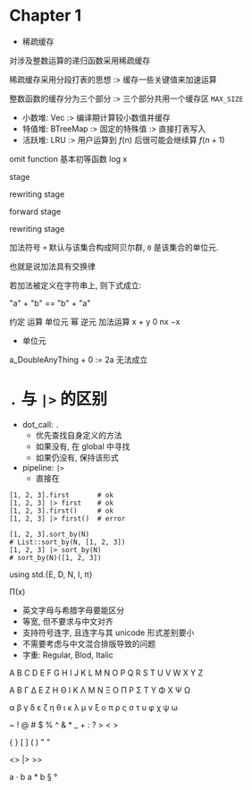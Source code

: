 # Chapter 1

- 稀疏缓存

对涉及整数运算的递归函数采用稀疏缓存

稀疏缓存采用分段打表的思想 :> 缓存一些关键值来加速运算

整数函数的缓存分为三个部分 :> 三个部分共用一个缓存区 `MAX_SIZE`
- 小数堆: Vec :> 编译期计算较小数值并缓存
- 特值堆: BTreeMap :> 固定的特殊值 :> 直接打表写入
- 活跃堆: LRU :> 用户运算到 $f(n)$ 后很可能会继续算 $f(n+1)$



omit function
基本初等函数
log x




stage

rewriting stage

forward stage

rewriting stage


加法符号 `+` 默认与该集合构成阿贝尔群, `0` 是该集合的单位元.

也就是说加法具有交换律

若加法被定义在字符串上, 则下式成立:

"a" + "b" == "b" + "a"

约定 运算 单位元 幂 逆元
加法运算 x + y 0 nx −x

- 单位元
 
a_DoubleAnyThing + 0 := 2a 无法成立


# `.` 与 `|>` 的区别

- dot_call: `.`
  - 优先查找自身定义的方法
  - 如果没有, 在 global 中寻找
  - 如果仍没有, 保持该形式
- pipeline: `|>`
  - 直接在

```
[1, 2, 3].first       # ok
[1, 2, 3] |> first    # ok
[1, 2, 3].first()     # ok
[1, 2, 3] |> first()  # error
```

```
[1, 2, 3].sort_by(N)
# List::sort_by(N, [1, 2, 3])
[1, 2, 3] |> sort_by(N)
# sort_by(N)([1, 2, 3])
```

using std.{E, D, N, I, π}

Π(x)

- 英文字母与希腊字母要能区分
- 等宽, 但不要求与中文对齐
- 支持符号连字, 且连字与其 unicode 形式差别要小
- 不需要考虑与中文混合排版导致的问题
- 字重: Regular, Blod, Italic

A B C D E F G H I J K L M N O P Q R S T U V W X Y Z

Α Β Γ Δ Ε Ζ Η Θ Ι Κ Λ Μ Ν Ξ Ο Π Ρ  Σ Τ Υ Φ Χ Ψ Ω

α β γ δ ε ζ η θ ι κ λ μ ν ξ ο π ρ ς σ τ υ φ χ ψ ω

~ ! @ # $ % ^ & * _ + : ? > < >

{ } [ ] ( ) " "

<>  |> >>

a · b
a * b § °